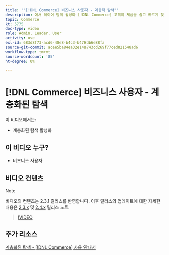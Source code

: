 ```yaml
---
title: '"[!DNL Commerce] 비즈니스 사용자 - 계층적 탐색"'
description: 에서 레이어 탐색 활성화 [!DNL Commerce] 고객이 제품을 쉽고 빠르게 찾을 수 있도록 저장하세요.
topic: Commerce
kt: 5775
doc-type: video
role: Admin, Leader, User
activity: use
exl-id: 683d8f73-acd6-48e8-b4c3-b478db6e88fa
source-git-commit: acee5ba84ea32e14a743cd269f77ced821548ad6
workflow-type: tm+mt
source-wordcount: '85'
ht-degree: 0%

---
```


# [!DNL Commerce] 비즈니스 사용자 - 계층화된 탐색

이 비디오에서는:

- 계층화된 탐색 활성화

## 이 비디오 누구?

- 비즈니스 사용자

## 비디오 컨텐츠

>[!NOTE]
>
>비디오의 컨텐츠는 2.3.1 릴리스를 반영합니다. 이후 릴리스의 업데이트에 대한 자세한 내용은 [ 2.3.x](https://devdocs.magento.com/guides/v2.3/release-notes/bk-release-notes.html) 및 [2.4.x](https://devdocs.magento.com/guides/v2.4/release-notes/bk-release-notes.html) 릴리스 노트.

>[!VIDEO](https://video.tv.adobe.com/v/36186?quality=12&learn=on)

## 추가 리소스

[계층화된 탐색 - [!DNL Commerce] 사용 안내서](https://docs.magento.com/user-guide/catalog/navigation-layered.html)
